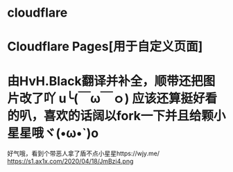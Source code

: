 # cloudflare
Cloudflare Pages[用于自定义页面]
============================================================================
由HvH.Black翻译并补全，顺带还把图片改了吖
u╰(￣ω￣ｏ)
应该还算挺好看的叭，喜欢的话阔以fork一下并且给颗小星星哦ヾ(•ω•`)o
============================================================================
好气哦，看到个带恶人拿了盾不点小星星https://wjy.me/
https://s1.ax1x.com/2020/04/18/JmBzi4.png
